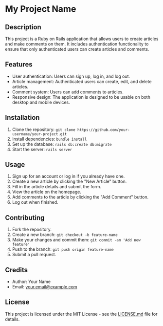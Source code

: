 # My Project Name

## Description
This project is a Ruby on Rails application that allows users to create articles and make comments on them. It includes authentication functionality to ensure that only authenticated users can create articles and comments.

## Features
- User authentication: Users can sign up, log in, and log out.
- Article management: Authenticated users can create, edit, and delete articles.
- Comment system: Users can add comments to articles.
- Responsive design: The application is designed to be usable on both desktop and mobile devices.

## Installation
1. Clone the repository: `git clone https://github.com/your-username/your-project.git`
2. Install dependencies: `bundle install`
3. Set up the database: `rails db:create db:migrate`
4. Start the server: `rails server`

## Usage
1. Sign up for an account or log in if you already have one.
2. Create a new article by clicking the "New Article" button.
3. Fill in the article details and submit the form.
4. View the article on the homepage.
5. Add comments to the article by clicking the "Add Comment" button.
6. Log out when finished.

## Contributing
1. Fork the repository.
2. Create a new branch: `git checkout -b feature-name`
3. Make your changes and commit them: `git commit -am 'Add new feature'`
4. Push to the branch: `git push origin feature-name`
5. Submit a pull request.

## Credits
- Author: Your Name
- Email: your.email@example.com

## License
This project is licensed under the MIT License - see the [LICENSE.md](LICENSE.md) file for details.
